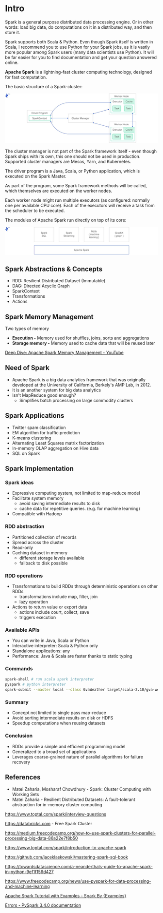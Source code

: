 # Intro

Spark is a general purpose distributed data processing engine. Or in other words: load big data, do computations on it in a distributed way, and then store it.

Spark supports both Scala & Python. Even though Spark itself is written in Scala, I recommend you to use Python for your Spark jobs, as it is vastly more popular among Spark users (many data scientists use Python). It will be far easier for you to find documentation and get your question answered online.

**Apache Spark** is a lightning-fast cluster computing technology, designed for fast computation.

The basic structure of a Spark-cluster:

![image](../../../media/Technologies-Apache-Apache-Spark-image1.jpg)

The cluster manager is not part of the Spark framework itself - even though Spark ships with its own, this one should not be used in production. Supported cluster managers are Mesos, Yarn, and Kubernetes.

The driver program is a Java, Scala, or Python application, which is executed on the Spark Master.

As part of the program, some Spark framework methods will be called, which themselves are executed on the worker nodes.

Each worker node might run multiple executors (as configured: normally one per available CPU core). Each of the executors will receive a task from the scheduler to be executed.

The modules of Apache Spark run directly on top of its core:

![image](../../../media/Technologies-Apache-Apache-Spark-image2.jpg)

## Spark Abstractions & Concepts

- RDD: Resilient Distributed Dataset (Immutable)
- DAG: Directed Acyclic Graph
- SparkContext
- Transformations
- Actions

## Spark Memory Management

Two types of memory

- **Execution -** Memory used for shuffles, joins, sorts and aggregations
- **Storage memory -** Memory used to cache data that will be reused later

[Deep Dive: Apache Spark Memory Management - YouTube](https://www.youtube.com/watch?v=dPHrykZL8Cg&ab_channel=SparkSummit)

## Need of Spark

- Apache Spark is a big data analytics framework that was originally developed at the University of California, Berkely's AMP Lab, in 2012.
- It is an another system for big data analytics
- Isn't MapReduce good enough?
  - Simplifies batch processing on large commodity clusters

## Spark Applications

- Twitter spam classification
- EM algorithm for traffic prediction
- K-means clustering
- Alternating Least Squares matrix factorization
- In-memory OLAP aggregation on Hive data
- SQL on Spark

## Spark Implementation

### Spark ideas

- Expressive computing system, not limited to map-reduce model
- Facilitate system memory
  - avoid saving intermediate results to disk
  - cache data for repetitive queries. (e.g. for machine learning)
- Compatible with Hadoop

### RDD abstraction

- Partitioned collection of records
- Spread across the cluster
- Read-only
- Caching dataset in memory
  - different storage levels available
  - fallback to disk possible

### RDD operations

- Transformations to build RDDs through deterministic operations on other RDDs
  - transformations include map, filter, join
  - lazy operation
- Actions to return value or export data
  - actions include court, collect, save
  - triggers execution

### Available APIs

- You can write in Java, Scala or Python
- Interactive interpreter: Scala & Python only
- Standalone applications: any
- Performance: Java & Scala are faster thanks to static typing

### Commands

```bash
spark-shell # run scala spark interpreter
pyspark # python interpreter
spark-submit --master local --class GvaWeather target/scala-2.10/gva-weather_2.10-1.0.jar #job submission
```

### Summary

- Concept not limited to single pass map-reduce
- Avoid sorting intermediate results on disk or HDFS
- Speedup computations when reusing datasets

### Conclusion

- RDDs provide a simple and efficient programming model
- Generalized to a broad set of applications
- Leverages coarse-grained nature of parallel algorithms for failure recovery

## References

- Matei Zaharia, Mosharaf Chowdhury - Spark: Cluster Computing with Working Sets
- Matei Zaharia - Resilient Distributed Datasets: A fault-tolerant abstraction for in-memory cluster computing

<https://www.toptal.com/spark/interview-questions>

<https://databricks.com> - Free Spark Cluster

<https://medium.freecodecamp.org/how-to-use-spark-clusters-for-parallel-processing-big-data-86a22e7f8b50>

<https://www.toptal.com/spark/introduction-to-apache-spark>

<https://github.com/jaceklaskowski/mastering-spark-sql-book>

<https://towardsdatascience.com/a-neanderthals-guide-to-apache-spark-in-python-9ef1f156d427>

<https://www.freecodecamp.org/news/use-pyspark-for-data-processing-and-machine-learning>

[Apache Spark Tutorial with Examples - Spark By {Examples}](https://sparkbyexamples.com/)

[Errors - PySpark 3.4.0 documentation](https://spark.apache.org/docs/latest/api/python/reference/pyspark.errors.html)
